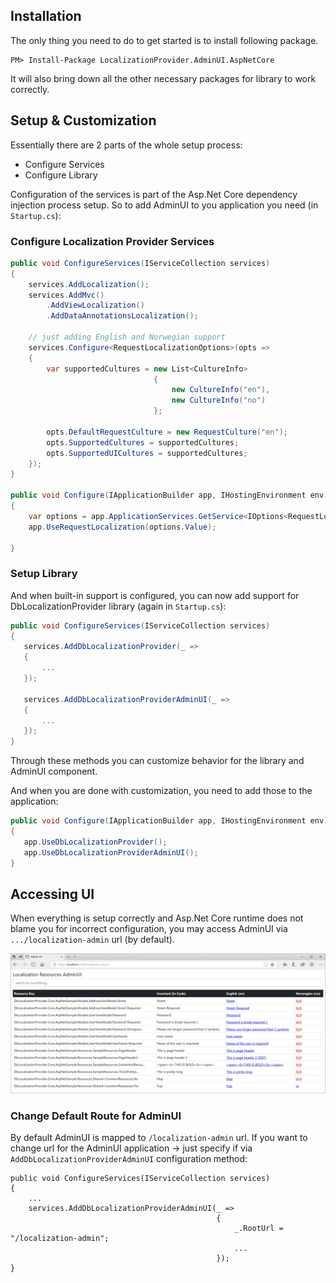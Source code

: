 ## Installation

The only thing you need to do to get started is to install following package.

```
PM> Install-Package LocalizationProvider.AdminUI.AspNetCore
```

It will also bring down all the other necessary packages for library to work correctly.

## Setup & Customization

Essentially there are 2 parts of the whole setup process:

* Configure Services
* Configure Library

Configuration of the services is part of the Asp.Net Core dependency injection process setup. So to add AdminUI to you application you need (in `Startup.cs`):

### Configure Localization Provider Services

```csharp
public void ConfigureServices(IServiceCollection services)
{
    services.AddLocalization();
    services.AddMvc()
        .AddViewLocalization()
        .AddDataAnnotationsLocalization();

    // just adding English and Norwegian support
    services.Configure<RequestLocalizationOptions>(opts =>
    {
        var supportedCultures = new List<CultureInfo>
                                {
                                    new CultureInfo("en"),
                                    new CultureInfo("no")
                                };

        opts.DefaultRequestCulture = new RequestCulture("en");
        opts.SupportedCultures = supportedCultures;
        opts.SupportedUICultures = supportedCultures;
    });
}

public void Configure(IApplicationBuilder app, IHostingEnvironment env)
{
    var options = app.ApplicationServices.GetService<IOptions<RequestLocalizationOptions>>();
    app.UseRequestLocalization(options.Value);

}
```

### Setup Library

And when built-in support is configured, you can now add support for DbLocalizationProvider library (again in `Startup.cs`):

```csharp
public void ConfigureServices(IServiceCollection services)
{
   services.AddDbLocalizationProvider(_ =>
   {
       ...
   });
   
   services.AddDbLocalizationProviderAdminUI(_ =>
   {
       ...
   });
}
```

Through these methods you can customize behavior for the library and AdminUI component.

And when you are done with customization, you need to add those to the application:

```csharp
public void Configure(IApplicationBuilder app, IHostingEnvironment env)
{
   app.UseDbLocalizationProvider();
   app.UseDbLocalizationProviderAdminUI();
}
```

## Accessing UI

When everything is setup correctly and Asp.Net Core runtime does not blame you for incorrect configuration, you may access AdminUI via `.../localization-admin` url (by default).

![](aspnetcore-admin-ui.jpg)

### Change Default Route for AdminUI

By default AdminUI is mapped to `/localization-admin` url. If you want to change url for the AdminUI application -> just specify if via `AddDbLocalizationProviderAdminUI` configuration method:

```
public void ConfigureServices(IServiceCollection services)
{
    ...
    services.AddDbLocalizationProviderAdminUI(_ =>
                                              {
                                                  _.RootUrl = "/localization-admin";
                                                  ...
                                              });
}
```
